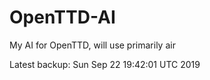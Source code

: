 # OpenTTD-AI
My AI for OpenTTD, will use primarily air

Latest backup: Sun Sep 22 19:42:01 UTC 2019
